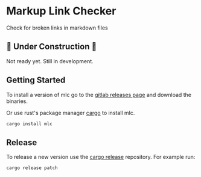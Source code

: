 # Markup Link Checker

Check for broken links in markdown files

## 🚧 Under Construction 🚧

Not ready yet. Still in development.

## Getting Started

To install a version of mlc go to the [gitlab releases page](https://gitlab.com/becheran/mlc/-/releases) and download the binaries.

Or use rust's package manager [cargo](https://doc.rust-lang.org/cargo/) to install mlc.

``` bash
cargo install mlc
```

## Release

To release a new version use the [cargo release](https://github.com/sunng87/cargo-release) repository. For example run:

``` bash
cargo release patch
```
